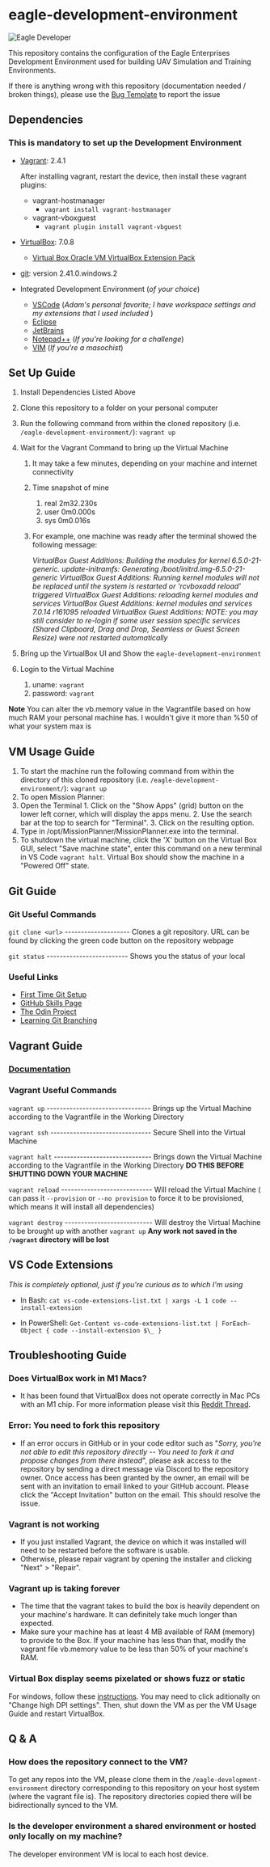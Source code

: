 # eagle-development-environment

![Eagle Developer](https://imgur.com/jtczs2f.jpg)

This repository contains the configuration of the Eagle Enterprises Development Environment used for building UAV Simulation and Training Environments.

If there is anything wrong with this repository (documentation needed / broken things), please use the [Bug Template](https://github.com/Cybower/eagle-development-environment/issues/new?assignees=&labels=bug&projects=&template=bug-template.md&title=) to report the issue

## Dependencies

### **This is mandatory to set up the Development Environment**

- [Vagrant](https://developer.hashicorp.com/vagrant/downloads): 2.4.1

  After installing vagrant, restart the device, then install these vagrant plugins:
  - vagrant-hostmanager
    - `vagrant install vagrant-hostmanager`
  - vagrant-vboxguest
    - `vagrant plugin install vagrant-vbguest`
- [VirtualBox](https://www.virtualbox.org/wiki/Downloads): 7.0.8
  - [Virtual Box Oracle VM VirtualBox Extension Pack](https://download.virtualbox.org/virtualbox/7.0.14/Oracle_VM_VirtualBox_Extension_Pack-7.0.14.vbox-extpack)
- [git](https://git-scm.com/downloads): version 2.41.0.windows.2
- Integrated Development Environment (_of your choice_)
  - [VSCode](https://code.visualstudio.com/download) (_Adam's personal favorite; I have workspace settings and my extensions that I used included_ )
  - [Eclipse](https://www.eclipse.org/downloads/)
  - [JetBrains](https://www.jetbrains.com/products/)
  - [Notepad++](https://notepad-plus-plus.org/downloads/) (_If you're looking for a challenge_)
  - [VIM](https://www.vim.org/download.php) (_If you're a masochist_)

## Set Up Guide

1. Install Dependencies Listed Above
2. Clone this repository to a folder on your personal computer
3. Run the following command from within the cloned repository (i.e. `/eagle-development-environment/`):
   `vagrant up`
4. Wait for the Vagrant Command to bring up the Virtual Machine
   1. It may take a few minutes, depending on your machine and internet connectivity
   2. Time snapshot of mine
      1. real 2m32.230s
      2. user 0m0.000s
      3. sys 0m0.016s
   3. For example, one machine was ready after the terminal showed the following message:
      
      *VirtualBox Guest Additions: Building the modules for kernel 6.5.0-21-generic.
      update-initramfs: Generating /boot/initrd.img-6.5.0-21-generic
      VirtualBox Guest Additions: Running kernel modules will not be replaced until 
      the system is restarted or 'rcvboxadd reload' triggered
      VirtualBox Guest Additions: reloading kernel modules and services
      VirtualBox Guest Additions: kernel modules and services 7.0.14 r161095 reloaded
      VirtualBox Guest Additions: NOTE: you may still consider to re-login if some
      user session specific services (Shared Clipboard, Drag and Drop, Seamless or
      Guest Screen Resize) were not restarted automatically*

5. Bring up the VirtualBox UI and Show the `eagle-development-environment`
6. Login to the Virtual Machine
   1. uname: `vagrant`
   2. password: `vagrant`


**Note** You can alter the vb.memory value in the Vagrantfile based on how much RAM your personal machine has. I wouldn't give it more than %50 of what your system max is

## VM Usage Guide
1. To start the machine run the following command from within the directory of this cloned repository (i.e. `/eagle-development-environment/`):
   `vagrant up`
2. To open Mission  Planner:
  1. Open the Terminal
    1. Click on the "Show Apps" (grid) button on the lower left corner, which will display the apps menu. 
    2. Use the search bar at the top to search for "Terminal".
    3. Click on the resulting option.
  2. Type in /opt/MissionPlanner/MissionPlanner.exe into the terminal.
3. To shutdown the virtual machine, click the 'X' button on the Virtual Box GUI, select "Save machine state", enter this command on a new terminal in VS Code `vagrant halt`. Virtual Box should show the machine in a "Powered Off" state. 

## Git Guide

### Git Useful Commands

`git clone <url>` -------------------- Clones a git repository. URL can be found by clicking the green code button on the repository webpage

`git status` ------------------------- Shows you the status of your local

### Useful Links

- [First Time Git Setup](https://git-scm.com/book/en/v2/Getting-Started-First-Time-Git-Setup)
- [GitHub Skills Page](https://skills.github.com/)
- [The Odin Project](https://www.theodinproject.com/lessons/foundations-introduction-to-git)
- [Learning Git Branching](https://learngitbranching.js.org/)

## Vagrant Guide

### [Documentation](https://developer.hashicorp.com/vagrant/docs)

### Vagrant Useful Commands

`vagrant up` -------------------------------- Brings up the Virtual Machine according to the Vagrantfile in the Working Directory

`vagrant ssh` ------------------------------- Secure Shell into the Virtual Machine

`vagrant halt` ------------------------------ Brings down the Virtual Machine according to the Vagrantfile in the Working Directory **DO THIS BEFORE SHUTTING DOWN YOUR MACHINE**

`vagrant reload` ---------------------------- Will reload the Virtual Machine ( can pass it `--provision` or `--no provision` to force it to be provisioned, which means it will install all dependencies)

`vagrant destroy` --------------------------- Will destroy the Virtual Machine to be brought up with another `vagrant up` **Any work not saved in the `/vagrant` directory will be lost**

## VS Code Extensions

_This is completely optional, just if you're curious as to which I'm using_

- In Bash:
  `cat vs-code-extensions-list.txt | xargs -L 1 code --install-extension`

- In PowerShell:
  `Get-Content vs-code-extensions-list.txt | ForEach-Object { code --install-extension $\_ }`

## Troubleshooting Guide

###  Does VirtualBox work in M1 Macs?

- It has been found that VirtualBox does not operate correctly in Mac PCs with an M1 chip. For more information please visit this [Reddit Thread](https://www.reddit.com/r/mac/comments/14rics9/does_virtualbox_work_in_m1_macs/).

### Error: You need to fork this repository

- If an error occurs in GitHub or in your code editor such as "*Sorry, you're not able to edit this repository directly -- You need to fork it and propose changes from there instead*", please ask access to the repository by sending a direct message via Discord to the repository owner. Once access has been granted by the owner, an email will be sent with an invitation to email linked to your GitHub account. Please click the "Accept Invitation" button on the email. This should resolve the issue.

### Vagrant is not working

- If you just installed Vagrant, the device on which it was installed will need to be restarted before the software is usable.
- Otherwise, please repair vagrant by opening the installer and clicking "Next" > "Repair".

### Vagrant up is taking forever

- The time that the vagrant takes to build the box is heavily dependent on your machine's hardware. It can definitely take much longer than expected.
- Make sure your machine has at least 4 MB available of RAM (memory) to provide to the Box. If your machine has less than that, modify the vagrant file vb.memory value to be less than 50% of your machine's RAM.

### Virtual Box display seems pixelated or shows fuzz or static

For windows, follow these [instructions](https://superuser.com/questions/894328/virtualbox-guests-are-upsampled-blurry-due-to-dpi-scaling-from-windows-host-a). You may need to click aditionally on "Change high DPI settings". Then, shut down the VM as per the VM Usage Guide and restart VirtualBox.

## Q & A

### How does the repository connect to the VM?

To get any repos into the VM, please clone them in the `/eagle-development-environment` directory corresponding to this repository on your host system (where the vagrant file is). The repository directories copied there will be  bidirectionally synced to the VM.

### Is the developer environment a shared environment or hosted only locally on my machine?

The developer environment VM is local to each host device.